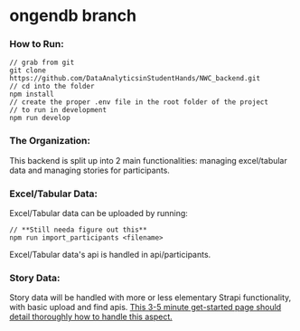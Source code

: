 # ongendb branch

### How to Run:
    // grab from git
    git clone https://github.com/DataAnalyticsinStudentHands/NWC_backend.git
    // cd into the folder
    npm install
    // create the proper .env file in the root folder of the project
    // to run in development
    npm run develop

### The Organization:
This backend is split up into 2 main functionalities: managing excel/tabular data and managing stories for participants.

### Excel/Tabular Data:
Excel/Tabular data can be uploaded by running:

    // **Still needa figure out this**
    npm run import_participants <filename>

Excel/Tabular data's api is handled in api/participants.

### Story Data:
Story data will be handled with more or less elementary Strapi functionality, with basic upload and find apis. [This 3-5 minute get-started page should detail thoroughly how to handle this aspect.](https://strapi.io/documentation/developer-docs/latest/getting-started/quick-start.html)
